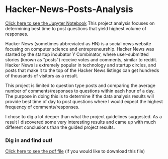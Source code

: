 # Hacker-News-Posts-Analysis
[Click here to see the Jupyter Notebook](Hacker+News+Project+IIC2.ipynb)
This project analysis focuses on determining best time to post questions that yield highest volume of responses.

Hacker News (sometimes abbreviated as HN) is a social news website focusing on computer science and entrepreneurship. Hacker News was started by the startup incubator Y Combinator, where user-submitted stories (known as "posts") receive votes and comments, similar to reddit. Hacker News is extremely popular in technology and startup circles, and posts that make it to the top of the Hacker News listings can get hundreds of thousands of visitors as a result.

This project is limited to question type posts and comparing the average number of comments/responses to questions within each hour of a day. The purpose in doing this is to determine if the data analysis results will provide best time of day to post questions where I would expect the highest frequency of comments/responses.

I chose to dig a lot deeper than what the project guidelines suggested. As a result I discovered some very interesting results and came up with much different conclusions than the guided project results.

### Dig in and find out!

[Click here to see the pdf file](Hacker+News+Project+IIC.pdf) (if you would like to download this file)
